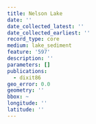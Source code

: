 ```yaml
---
title: Nelson Lake
date: ''
date_collected_latest: ''
date_collected_earliest: ''
record_type: core
medium: lake_sediment
feature: '597'
description: ''
parameters: []
publications:
  - dixit86
geo_error: 0.0
geometry: ''
bbox: ~
longitude: ''
latitude: ''
---
```

